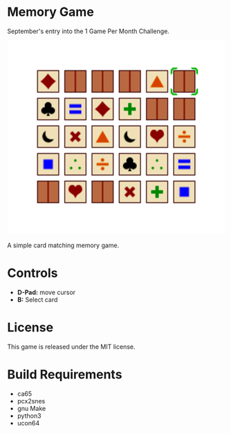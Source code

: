 Memory Game
===========

September's entry into the 1 Game Per Month Challenge.

<img src="screenshot.png?raw=true" alt="Memory Game Screenshot" width="512" height="448">

A simple card matching memory game.


Controls
========

 * **D-Pad:** move cursor
 * **B:** Select card


License
=======
This game is released under the MIT license.



Build Requirements
===================
 * ca65
 * pcx2snes
 * gnu Make
 * python3
 * ucon64

